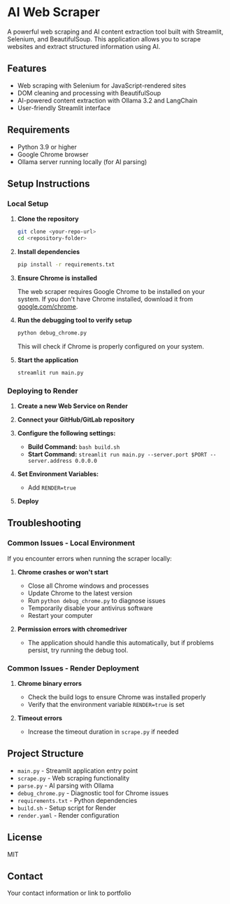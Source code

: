 # AI Web Scraper

A powerful web scraping and AI content extraction tool built with Streamlit, Selenium, and BeautifulSoup. This application allows you to scrape websites and extract structured information using AI.

## Features

- Web scraping with Selenium for JavaScript-rendered sites
- DOM cleaning and processing with BeautifulSoup
- AI-powered content extraction with Ollama 3.2 and LangChain
- User-friendly Streamlit interface

## Requirements

- Python 3.9 or higher
- Google Chrome browser
- Ollama server running locally (for AI parsing)

## Setup Instructions

### Local Setup

1. **Clone the repository**

   ```bash
   git clone <your-repo-url>
   cd <repository-folder>
   ```

2. **Install dependencies**

   ```bash
   pip install -r requirements.txt
   ```

3. **Ensure Chrome is installed**

   The web scraper requires Google Chrome to be installed on your system. If you don't have Chrome installed, download it from [google.com/chrome](https://www.google.com/chrome/).

4. **Run the debugging tool to verify setup**

   ```bash
   python debug_chrome.py
   ```

   This will check if Chrome is properly configured on your system.

5. **Start the application**

   ```bash
   streamlit run main.py
   ```

### Deploying to Render

1. **Create a new Web Service on Render**

2. **Connect your GitHub/GitLab repository**

3. **Configure the following settings:**

   - **Build Command:** `bash build.sh`
   - **Start Command:** `streamlit run main.py --server.port $PORT --server.address 0.0.0.0`

4. **Set Environment Variables:**
   - Add `RENDER=true`

5. **Deploy**

## Troubleshooting

### Common Issues - Local Environment

If you encounter errors when running the scraper locally:

1. **Chrome crashes or won't start**
   - Close all Chrome windows and processes
   - Update Chrome to the latest version
   - Run `python debug_chrome.py` to diagnose issues
   - Temporarily disable your antivirus software
   - Restart your computer

2. **Permission errors with chromedriver**
   - The application should handle this automatically, but if problems persist, try running the debug tool.

### Common Issues - Render Deployment

1. **Chrome binary errors**
   - Check the build logs to ensure Chrome was installed properly
   - Verify that the environment variable `RENDER=true` is set

2. **Timeout errors**
   - Increase the timeout duration in `scrape.py` if needed

## Project Structure

- `main.py` - Streamlit application entry point
- `scrape.py` - Web scraping functionality
- `parse.py` - AI parsing with Ollama
- `debug_chrome.py` - Diagnostic tool for Chrome issues
- `requirements.txt` - Python dependencies
- `build.sh` - Setup script for Render
- `render.yaml` - Render configuration

## License

MIT

## Contact

Your contact information or link to portfolio 